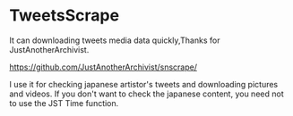 # TweetsScrape
It can downloading tweets media data quickly,Thanks for JustAnotherArchivist.

https://github.com/JustAnotherArchivist/snscrape/

I use it for checking japanese artistor's tweets and downloading pictures and videos.
If you don't want to check the japanese content, you need not to use the JST Time function.
